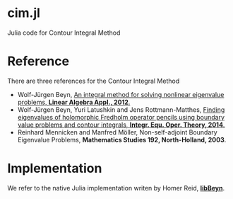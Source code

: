 # cim.jl
 Julia code for Contour Integral Method

# Reference
There are three references for the Contour Integral Method
+ Wolf-J&uuml;rgen Beyn, [An integral method for solving nonlinear eigenvalue problems, **Linear Algebra Appl., 2012**.](https://doi.org/10.1016/j.laa.2011.03.030)
+ Wolf-J&uuml;rgen Beyn, Yuri Latushkin and Jens Rottmann-Matthes, [Finding eigenvalues of holomorphic Fredholm operator pencils using boundary value problems and contour integrals, **Integr. Equ. Oper. Theory, 2014**.](https://doi.org/10.1007/s00020-013-2117-6)
+ Reinhard Mennicken and Manfred M&ouml;ller, Non-self-adjoint Boundary Eigenvalue Problems, **Mathematics Studies 192, North-Holland, 2003**.

# Implementation
We refer to the native Julia implementation writen by Homer Reid, [**libBeyn**](https://github.com/HomerReid/libBeyn).